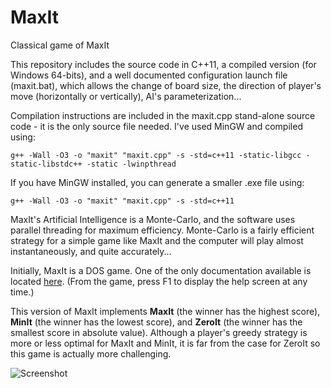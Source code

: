 # MaxIt
Classical game of MaxIt

This repository includes the source code in C++11, a compiled version (for Windows 64-bits), and a well documented configuration launch file (maxit.bat), which allows the change of board size, the direction of player's move (horizontally or vertically), AI's parameterization...

Compilation instructions are included in the maxit.cpp stand-alone source code - it is the only source file needed. I've used MinGW and compiled using:

    g++ -Wall -O3 -o "maxit" "maxit.cpp" -s -std=c++11 -static-libgcc -static-libstdc++ -static -lwinpthread
If you have MinGW installed, you can generate a smaller .exe file using:

    g++ -Wall -O3 -o "maxit" "maxit.cpp" -s -std=c++11
MaxIt's Artificial Intelligence is a Monte-Carlo, and the software uses parallel threading for maximum efficiency. Monte-Carlo is a fairly efficient strategy for a simple game like MaxIt and the computer will play almost instantaneously, and quite accurately...

Initially, MaxIt is a DOS game. One of the only documentation available is located [here](http://www.craigcolvin.com/Moosesoftware/maxit_rules.html). (From the game, press F1 to display the help screen at any time.)

This version of MaxIt implements **MaxIt** (the winner has the highest score), **MinIt** (the winner has the lowest score), and **ZeroIt** (the winner has the smallest score in absolute value). Although a player's greedy strategy is more or less optimal for MaxIt and MinIt, it is far from the case for ZeroIt so this game is actually more challenging.

![Screenshot](https://s3.postimg.org/nu7zknt4j/Maxit.png)
